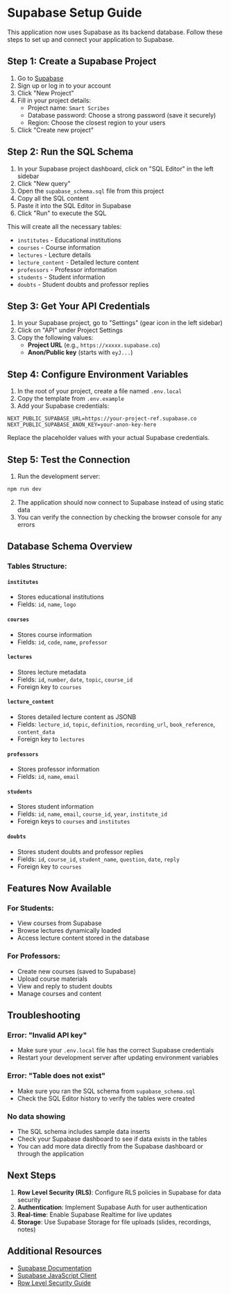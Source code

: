 # Supabase Setup Guide

This application now uses Supabase as its backend database. Follow these steps to set up and connect your application to Supabase.

## Step 1: Create a Supabase Project

1. Go to [Supabase](https://supabase.com)
2. Sign up or log in to your account
3. Click "New Project"
4. Fill in your project details:
   - Project name: `Smart Scribes`
   - Database password: Choose a strong password (save it securely)
   - Region: Choose the closest region to your users
5. Click "Create new project"

## Step 2: Run the SQL Schema

1. In your Supabase project dashboard, click on "SQL Editor" in the left sidebar
2. Click "New query"
3. Open the `supabase_schema.sql` file from this project
4. Copy all the SQL content
5. Paste it into the SQL Editor in Supabase
6. Click "Run" to execute the SQL

This will create all the necessary tables:
- `institutes` - Educational institutions
- `courses` - Course information
- `lectures` - Lecture details
- `lecture_content` - Detailed lecture content
- `professors` - Professor information
- `students` - Student information
- `doubts` - Student doubts and professor replies

## Step 3: Get Your API Credentials

1. In your Supabase project, go to "Settings" (gear icon in the left sidebar)
2. Click on "API" under Project Settings
3. Copy the following values:
   - **Project URL** (e.g., `https://xxxxx.supabase.co`)
   - **Anon/Public key** (starts with `eyJ...`)

## Step 4: Configure Environment Variables

1. In the root of your project, create a file named `.env.local`
2. Copy the template from `.env.example`
3. Add your Supabase credentials:

```env
NEXT_PUBLIC_SUPABASE_URL=https://your-project-ref.supabase.co
NEXT_PUBLIC_SUPABASE_ANON_KEY=your-anon-key-here
```

Replace the placeholder values with your actual Supabase credentials.

## Step 5: Test the Connection

1. Run the development server:
```bash
npm run dev
```

2. The application should now connect to Supabase instead of using static data
3. You can verify the connection by checking the browser console for any errors

## Database Schema Overview

### Tables Structure:

#### `institutes`
- Stores educational institutions
- Fields: `id`, `name`, `logo`

#### `courses`
- Stores course information
- Fields: `id`, `code`, `name`, `professor`

#### `lectures`
- Stores lecture metadata
- Fields: `id`, `number`, `date`, `topic`, `course_id`
- Foreign key to `courses`

#### `lecture_content`
- Stores detailed lecture content as JSONB
- Fields: `lecture_id`, `topic`, `definition`, `recording_url`, `book_reference`, `content_data`
- Foreign key to `lectures`

#### `professors`
- Stores professor information
- Fields: `id`, `name`, `email`

#### `students`
- Stores student information
- Fields: `id`, `name`, `email`, `course_id`, `year`, `institute_id`
- Foreign keys to `courses` and `institutes`

#### `doubts`
- Stores student doubts and professor replies
- Fields: `id`, `course_id`, `student_name`, `question`, `date`, `reply`
- Foreign key to `courses`

## Features Now Available

### For Students:
- View courses from Supabase
- Browse lectures dynamically loaded
- Access lecture content stored in the database

### For Professors:
- Create new courses (saved to Supabase)
- Upload course materials
- View and reply to student doubts
- Manage courses and content

## Troubleshooting

### Error: "Invalid API key"
- Make sure your `.env.local` file has the correct Supabase credentials
- Restart your development server after updating environment variables

### Error: "Table does not exist"
- Make sure you ran the SQL schema from `supabase_schema.sql`
- Check the SQL Editor history to verify the tables were created

### No data showing
- The SQL schema includes sample data inserts
- Check your Supabase dashboard to see if data exists in the tables
- You can add more data directly from the Supabase dashboard or through the application

## Next Steps

1. **Row Level Security (RLS)**: Configure RLS policies in Supabase for data security
2. **Authentication**: Implement Supabase Auth for user authentication
3. **Real-time**: Enable Supabase Realtime for live updates
4. **Storage**: Use Supabase Storage for file uploads (slides, recordings, notes)

## Additional Resources

- [Supabase Documentation](https://supabase.com/docs)
- [Supabase JavaScript Client](https://supabase.com/docs/reference/javascript/introduction)
- [Row Level Security Guide](https://supabase.com/docs/guides/auth/row-level-security)
